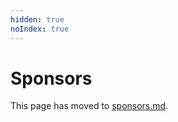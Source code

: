 ```yaml
---
hidden: true
noIndex: true
---
```


# Sponsors

This page has moved to [sponsors.md](../sponsors.md "mention").
